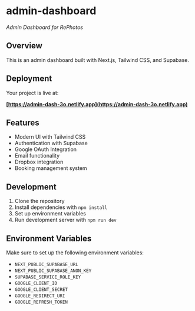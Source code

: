 # admin-dashboard

*Admin Dashboard for RePhotos*

## Overview

This is an admin dashboard built with Next.js, Tailwind CSS, and Supabase.

## Deployment

Your project is live at:

**[https://admin-dash-3o.netlify.app](https://admin-dash-3o.netlify.app)**

## Features

- Modern UI with Tailwind CSS
- Authentication with Supabase
- Google OAuth Integration
- Email functionality
- Dropbox integration
- Booking management system

## Development

1. Clone the repository
2. Install dependencies with `npm install`
3. Set up environment variables
4. Run development server with `npm run dev`

## Environment Variables

Make sure to set up the following environment variables:

- `NEXT_PUBLIC_SUPABASE_URL`
- `NEXT_PUBLIC_SUPABASE_ANON_KEY`
- `SUPABASE_SERVICE_ROLE_KEY`
- `GOOGLE_CLIENT_ID`
- `GOOGLE_CLIENT_SECRET`
- `GOOGLE_REDIRECT_URI`
- `GOOGLE_REFRESH_TOKEN`